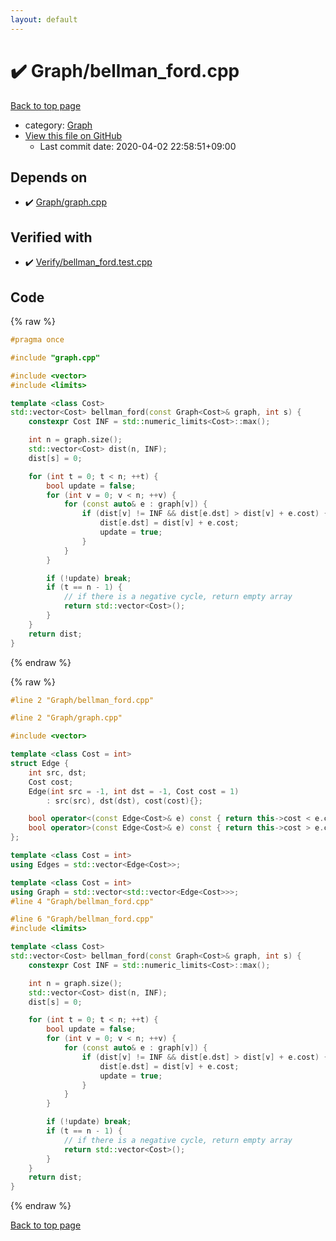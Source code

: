 ```yaml
---
layout: default
---
```


<!-- mathjax config similar to math.stackexchange -->
<script type="text/javascript" async
  src="https://cdnjs.cloudflare.com/ajax/libs/mathjax/2.7.5/MathJax.js?config=TeX-MML-AM_CHTML">
</script>
<script type="text/x-mathjax-config">
  MathJax.Hub.Config({
    TeX: { equationNumbers: { autoNumber: "AMS" }},
    tex2jax: {
      inlineMath: [ ['$','$'] ],
      processEscapes: true
    },
    "HTML-CSS": { matchFontHeight: false },
    displayAlign: "left",
    displayIndent: "2em"
  });
</script>

<script type="text/javascript" src="https://cdnjs.cloudflare.com/ajax/libs/jquery/3.4.1/jquery.min.js"></script>
<script src="https://cdn.jsdelivr.net/npm/jquery-balloon-js@1.1.2/jquery.balloon.min.js" integrity="sha256-ZEYs9VrgAeNuPvs15E39OsyOJaIkXEEt10fzxJ20+2I=" crossorigin="anonymous"></script>
<script type="text/javascript" src="../../assets/js/copy-button.js"></script>
<link rel="stylesheet" href="../../assets/css/copy-button.css" />


# :heavy_check_mark: Graph/bellman_ford.cpp

<a href="../../index.html">Back to top page</a>

* category: <a href="../../index.html#4cdbd2bafa8193091ba09509cedf94fd">Graph</a>
* <a href="{{ site.github.repository_url }}/blob/master/Graph/bellman_ford.cpp">View this file on GitHub</a>
    - Last commit date: 2020-04-02 22:58:51+09:00




## Depends on

* :heavy_check_mark: <a href="graph.cpp.html">Graph/graph.cpp</a>


## Verified with

* :heavy_check_mark: <a href="../../verify/Verify/bellman_ford.test.cpp.html">Verify/bellman_ford.test.cpp</a>


## Code

<a id="unbundled"></a>
{% raw %}
```cpp
#pragma once

#include "graph.cpp"

#include <vector>
#include <limits>

template <class Cost>
std::vector<Cost> bellman_ford(const Graph<Cost>& graph, int s) {
    constexpr Cost INF = std::numeric_limits<Cost>::max();

    int n = graph.size();
    std::vector<Cost> dist(n, INF);
    dist[s] = 0;

    for (int t = 0; t < n; ++t) {
        bool update = false;
        for (int v = 0; v < n; ++v) {
            for (const auto& e : graph[v]) {
                if (dist[v] != INF && dist[e.dst] > dist[v] + e.cost) {
                    dist[e.dst] = dist[v] + e.cost;
                    update = true;
                }
            }
        }

        if (!update) break;
        if (t == n - 1) {
            // if there is a negative cycle, return empty array
            return std::vector<Cost>();
        }
    }
    return dist;
}

```
{% endraw %}

<a id="bundled"></a>
{% raw %}
```cpp
#line 2 "Graph/bellman_ford.cpp"

#line 2 "Graph/graph.cpp"

#include <vector>

template <class Cost = int>
struct Edge {
    int src, dst;
    Cost cost;
    Edge(int src = -1, int dst = -1, Cost cost = 1)
        : src(src), dst(dst), cost(cost){};

    bool operator<(const Edge<Cost>& e) const { return this->cost < e.cost; }
    bool operator>(const Edge<Cost>& e) const { return this->cost > e.cost; }
};

template <class Cost = int>
using Edges = std::vector<Edge<Cost>>;

template <class Cost = int>
using Graph = std::vector<std::vector<Edge<Cost>>>;
#line 4 "Graph/bellman_ford.cpp"

#line 6 "Graph/bellman_ford.cpp"
#include <limits>

template <class Cost>
std::vector<Cost> bellman_ford(const Graph<Cost>& graph, int s) {
    constexpr Cost INF = std::numeric_limits<Cost>::max();

    int n = graph.size();
    std::vector<Cost> dist(n, INF);
    dist[s] = 0;

    for (int t = 0; t < n; ++t) {
        bool update = false;
        for (int v = 0; v < n; ++v) {
            for (const auto& e : graph[v]) {
                if (dist[v] != INF && dist[e.dst] > dist[v] + e.cost) {
                    dist[e.dst] = dist[v] + e.cost;
                    update = true;
                }
            }
        }

        if (!update) break;
        if (t == n - 1) {
            // if there is a negative cycle, return empty array
            return std::vector<Cost>();
        }
    }
    return dist;
}

```
{% endraw %}

<a href="../../index.html">Back to top page</a>

